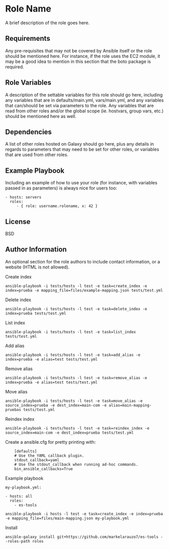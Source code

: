 Role Name
=========

A brief description of the role goes here.

Requirements
------------

Any pre-requisites that may not be covered by Ansible itself or the role should be mentioned here. For instance, if the role uses the EC2 module, it may be a good idea to mention in this section that the boto package is required.

Role Variables
--------------

A description of the settable variables for this role should go here, including any variables that are in defaults/main.yml, vars/main.yml, and any variables that can/should be set via parameters to the role. Any variables that are read from other roles and/or the global scope (ie. hostvars, group vars, etc.) should be mentioned here as well.

Dependencies
------------

A list of other roles hosted on Galaxy should go here, plus any details in regards to parameters that may need to be set for other roles, or variables that are used from other roles.

Example Playbook
----------------

Including an example of how to use your role (for instance, with variables passed in as parameters) is always nice for users too:

    - hosts: servers
      roles:
         - { role: username.rolename, x: 42 }

License
-------

BSD

Author Information
------------------

An optional section for the role authors to include contact information, or a website (HTML is not allowed).


Create index

```
ansible-playbook -i tests/hosts -l test -e task=create_index -e index=prueba -e mapping_file=files/example-mapping.json tests/test.yml
```

Delete index

```
ansible-playbook -i tests/hosts -l test -e task=delete_index -e index=prueba tests/test.yml
```

List index

```
ansible-playbook -i tests/hosts -l test -e task=list_index tests/test.yml
```

Add alias

```
ansible-playbook -i tests/hosts -l test -e task=add_alias -e index=prueba -e alias=test tests/test.yml
```

Remove alias

```
ansible-playbook -i tests/hosts -l test -e task=remove_alias -e index=prueba -e alias=test tests/test.yml
```

Move alias

```
ansible-playbook -i tests/hosts -l test -e task=move_alias -e source_index=prueba -e dest_index=main-com -e alias=main-mapping-pruebas tests/test.yml
```

Reindex index

```
ansible-playbook -i tests/hosts -l test -e task=reindex_index -e source_index=main-com -e dest_index=prueba tests/test.yml
```

Create a ansible.cfg for pretty printing with:

```
    [defaults]
    # Use the YAML callback plugin.
    stdout_callback=yaml
    # Use the stdout_callback when running ad-hoc commands.
    bin_ansible_callbacks=True
```

Example playbook

```
my-playbook.yml:

- hosts: all
  roles:
    - es-tools

ansible-playbook -i hosts -l test -e task=create_index -e index=prueba -e mapping_file=files/main-mapping.json my-playbook.yml

```

Install

```
ansible-galaxy install git+https://github.com/markelarauzo7/es-tools --roles-path roles
```